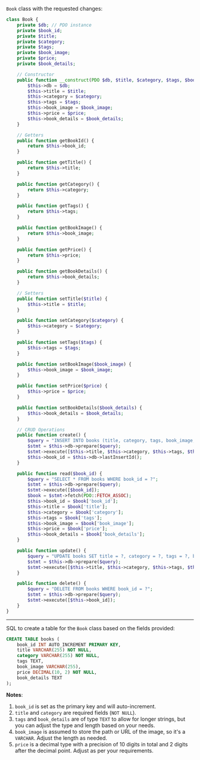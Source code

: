  `Book` class with the requested changes:

```php
class Book {
    private $db; // PDO instance
    private $book_id;
    private $title;
    private $category;
    private $tags;
    private $book_image;
    private $price;
    private $book_details;

    // Constructor
    public function __construct(PDO $db, $title, $category, $tags, $book_image, $price, $book_details) {
        $this->db = $db;
        $this->title = $title;
        $this->category = $category;
        $this->tags = $tags;
        $this->book_image = $book_image;
        $this->price = $price;
        $this->book_details = $book_details;
    }

    // Getters
    public function getBookId() {
        return $this->book_id;
    }

    public function getTitle() {
        return $this->title;
    }

    public function getCategory() {
        return $this->category;
    }

    public function getTags() {
        return $this->tags;
    }

    public function getBookImage() {
        return $this->book_image;
    }

    public function getPrice() {
        return $this->price;
    }

    public function getBookDetails() {
        return $this->book_details;
    }

    // Setters
    public function setTitle($title) {
        $this->title = $title;
    }

    public function setCategory($category) {
        $this->category = $category;
    }

    public function setTags($tags) {
        $this->tags = $tags;
    }

    public function setBookImage($book_image) {
        $this->book_image = $book_image;
    }

    public function setPrice($price) {
        $this->price = $price;
    }

    public function setBookDetails($book_details) {
        $this->book_details = $book_details;
    }

    // CRUD Operations
    public function create() {
        $query = "INSERT INTO books (title, category, tags, book_image, price, book_details) VALUES (?, ?, ?, ?, ?, ?)";
        $stmt = $this->db->prepare($query);
        $stmt->execute([$this->title, $this->category, $this->tags, $this->book_image, $this->price, $this->book_details]);
        $this->book_id = $this->db->lastInsertId();
    }

    public function read($book_id) {
        $query = "SELECT * FROM books WHERE book_id = ?";
        $stmt = $this->db->prepare($query);
        $stmt->execute([$book_id]);
        $book = $stmt->fetch(PDO::FETCH_ASSOC);
        $this->book_id = $book['book_id'];
        $this->title = $book['title'];
        $this->category = $book['category'];
        $this->tags = $book['tags'];
        $this->book_image = $book['book_image'];
        $this->price = $book['price'];
        $this->book_details = $book['book_details'];
    }

    public function update() {
        $query = "UPDATE books SET title = ?, category = ?, tags = ?, book_image = ?, price = ?, book_details = ? WHERE book_id = ?";
        $stmt = $this->db->prepare($query);
        $stmt->execute([$this->title, $this->category, $this->tags, $this->book_image, $this->price, $this->book_details, $this->book_id]);
    }

    public function delete() {
        $query = "DELETE FROM books WHERE book_id = ?";
        $stmt = $this->db->prepare($query);
        $stmt->execute([$this->book_id]);
    }
}
```
---------------

SQL to create a table for the `Book` class based on the fields provided:

```sql
CREATE TABLE books (
    book_id INT AUTO_INCREMENT PRIMARY KEY,
    title VARCHAR(255) NOT NULL,
    category VARCHAR(255) NOT NULL,
    tags TEXT,
    book_image VARCHAR(255),
    price DECIMAL(10, 2) NOT NULL,
    book_details TEXT
);
```

**Notes**:
1. `book_id` is set as the primary key and will auto-increment.
2. `title` and `category` are required fields (`NOT NULL`).
3. `tags` and `book_details` are of type `TEXT` to allow for longer strings, but you can adjust the type and length based on your needs.
4. `book_image` is assumed to store the path or URL of the image, so it's a `VARCHAR`. Adjust the length as needed.
5. `price` is a decimal type with a precision of 10 digits in total and 2 digits after the decimal point. Adjust as per your requirements.

